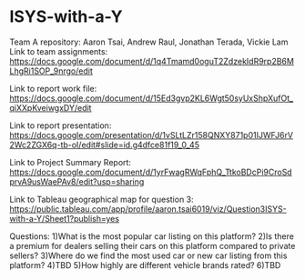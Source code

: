 # ISYS-with-a-Y
Team A repository: Aaron Tsai, Andrew Raul, Jonathan Terada, Vickie Lam
Link to team assignments:
  https://docs.google.com/document/d/1q4Tmamd0oguT2ZdzekIdR9rp2B6MLhgRi1SOP_9nrgo/edit
  
Link to report work file:
  https://docs.google.com/document/d/15Ed3gvp2KL6Wgt50syUxShpXufOt_qiXXpKveiwgxDY/edit
  
Link to report presentation:
  https://docs.google.com/presentation/d/1vSLtLZr158QNXY871p01IJWFJ6rV2Wc2ZGX6q-tb-oI/edit#slide=id.g4dfce81f19_0_45
  
Link to Project Summary Report: 
 https://docs.google.com/document/d/1yrFwagRWqFphQ_TtkoBDcPi9CroSdprvA9usWaePAv8/edit?usp=sharing 
 
Link to Tableau geographical map for question 3:
 https://public.tableau.com/app/profile/aaron.tsai6019/viz/Question3ISYS-with-a-Y/Sheet1?publish=yes

Questions:
1)What is the most popular car listing on this platform?
2)Is there a premium for dealers selling their cars on this platform compared to private sellers?
3)Where do we find the most used car or new car listing from this platform?
4)TBD
5)How highly are different vehicle brands rated?
6)TBD
